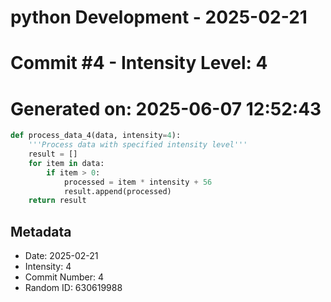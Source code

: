 ﻿# python Development - 2025-02-21
# Commit #4 - Intensity Level: 4
# Generated on: 2025-06-07 12:52:43
```python
def process_data_4(data, intensity=4):
    '''Process data with specified intensity level'''
    result = []
    for item in data:
        if item > 0:
            processed = item * intensity + 56
            result.append(processed)
    return result
```
## Metadata
- Date: 2025-02-21
- Intensity: 4
- Commit Number: 4
- Random ID: 630619988
